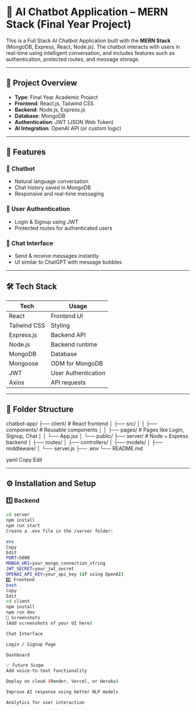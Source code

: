 # 🤖 AI Chatbot Application – MERN Stack (Final Year Project)

This is a Full Stack AI Chatbot Application built with the **MERN Stack** (MongoDB, Express, React, Node.js). The chatbot interacts with users in real-time using intelligent conversation, and includes features such as authentication, protected routes, and message storage.

---

## 📌 Project Overview

- **Type**: Final Year Academic Project
- **Frontend**: React.js, Tailwind CSS
- **Backend**: Node.js, Express.js
- **Database**: MongoDB
- **Authentication**: JWT (JSON Web Token)
- **AI Integration**: OpenAI API (or custom logic)

---

## 🔧 Features

### 🧠 Chatbot
- Natural language conversation
- Chat history saved in MongoDB
- Responsive and real-time messaging

### 👤 User Authentication
- Login & Signup using JWT
- Protected routes for authenticated users

### 💬 Chat Interface
- Send & receive messages instantly
- UI similar to ChatGPT with message bubbles

---

## 🛠️ Tech Stack

| Tech        | Usage                  |
|-------------|------------------------|
| React       | Frontend UI            |
| Tailwind CSS| Styling                |
| Express.js  | Backend API            |
| Node.js     | Backend runtime        |
| MongoDB     | Database               |
| Mongoose    | ODM for MongoDB        |
| JWT         | User Authentication    |
| Axios       | API requests           |

---

## 📁 Folder Structure

chatbot-app/
├── client/ # React frontend
│ ├── src/
│ │ ├── components/ # Reusable components
│ │ ├── pages/ # Pages like Login, Signup, Chat
│ │ └── App.jsx
│ └── public/
├── server/ # Node + Express backend
│ ├── routes/
│ ├── controllers/
│ ├── models/
│ ├── middleware/
│ └── server.js
├── .env
└── README.md

yaml
Copy
Edit

---

## ⚙️ Installation and Setup

### 1️⃣ Backend

```bash
cd server
npm install
npm run start
Create a .env file in the /server folder:

env
Copy
Edit
PORT=5000
MONGO_URI=your_mongo_connection_string
JWT_SECRET=your_jwt_secret
OPENAI_API_KEY=your_api_key (if using OpenAI)
2️⃣ Frontend
bash
Copy
Edit
cd client
npm install
npm run dev
📸 Screenshots
(Add screenshots of your UI here)

Chat Interface

Login / Signup Page

Dashboard

✅ Future Scope
Add voice-to-text functionality

Deploy on cloud (Render, Vercel, or Heroku)

Improve AI response using better NLP models

Analytics for user interaction

